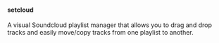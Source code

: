 #### setcloud

A visual Soundcloud playlist manager that allows you to drag and drop tracks and easily move/copy tracks from one playlist to another.
